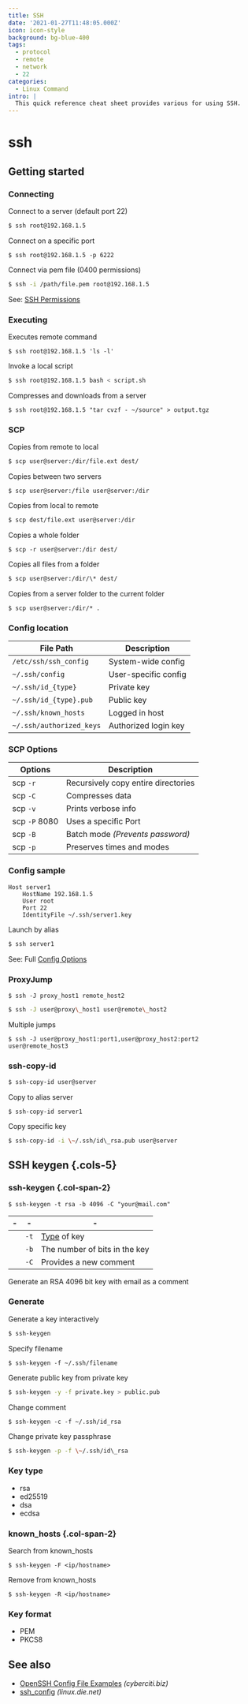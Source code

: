 ```yaml
---
title: SSH
date: '2021-01-27T11:48:05.000Z'
icon: icon-style
background: bg-blue-400
tags:
  - protocol
  - remote
  - network
  - 22
categories:
  - Linux Command
intro: |
  This quick reference cheat sheet provides various for using SSH.
---
```


# ssh

## Getting started

### Connecting

Connect to a server (default port 22) 

```bash
$ ssh root@192.168.1.5
```

Connect on a specific port

```shell
$ ssh root@192.168.1.5 -p 6222
```

Connect via pem file (0400 permissions) 

```bash
$ ssh -i /path/file.pem root@192.168.1.5
```

See: [SSH Permissions](/chmod#ssh-permissions)

### Executing
Executes remote command
```shell
$ ssh root@192.168.1.5 'ls -l'
```

Invoke a local script 

```bash
$ ssh root@192.168.1.5 bash < script.sh
```

Compresses and downloads from a server
```shell
$ ssh root@192.168.1.5 "tar cvzf - ~/source" > output.tgz
```

### SCP

Copies from remote to local 

```bash
$ scp user@server:/dir/file.ext dest/
```

Copies between two servers
```shell
$ scp user@server:/file user@server:/dir
```

Copies from local to remote 

```bash
$ scp dest/file.ext user@server:/dir
```

Copies a whole folder
```shell
$ scp -r user@server:/dir dest/
```

Copies all files from a folder 

```bash
$ scp user@server:/dir/\* dest/
```

Copies from a server folder to the current folder

```shell
$ scp user@server:/dir/* .
```

### Config location

| File Path                | Description          |
| ------------------------ | -------------------- |
| `/etc/ssh/ssh_config`    | System-wide config   |
| `~/.ssh/config`          | User-specific config |
| `~/.ssh/id_{type}`       | Private key          |
| `~/.ssh/id_{type}.pub`   | Public key           |
| `~/.ssh/known_hosts`     | Logged in host       |
| `~/.ssh/authorized_keys` | Authorized login key |

### SCP Options

| Options       | Description                         |
| ------------- | ----------------------------------- |
| scp `-r`      | Recursively copy entire directories |
| scp `-C`      | Compresses data                     |
| scp `-v`      | Prints verbose info                 |
| scp `-P` 8080 | Uses a specific Port                |
| scp `-B`      | Batch mode _(Prevents password)_    |
| scp `-p`      | Preserves times and modes           |

### Config sample

```
Host server1 
    HostName 192.168.1.5
    User root
    Port 22
    IdentityFile ~/.ssh/server1.key
```

Launch by alias 

```bash
$ ssh server1
```

See: Full [Config Options](https://linux.die.net/man/5/ssh_config)



### ProxyJump

```shell
$ ssh -J proxy_host1 remote_host2
```



```bash
$ ssh -J user@proxy\_host1 user@remote\_host2
```

Multiple jumps
```shell
$ ssh -J user@proxy_host1:port1,user@proxy_host2:port2 user@remote_host3
```

### ssh-copy-id

```bash
$ ssh-copy-id user@server
```

Copy to alias server

```shell
$ ssh-copy-id server1
```

Copy specific key 

```bash
$ ssh-copy-id -i \~/.ssh/id\_rsa.pub user@server
```

SSH keygen {.cols-5}
---------------

### ssh-keygen {.col-span-2}

```shell
$ ssh-keygen -t rsa -b 4096 -C "your@mail.com"
```

| - | -    | -                              |
| - | ---- | ------------------------------ |
|   | `-t` | [Type](ssh.md#key-type) of key |
|   | `-b` | The number of bits in the key  |
|   | `-C` | Provides a new comment         |

Generate an RSA 4096 bit key with email as a comment

### Generate

Generate a key interactively 

```bash
$ ssh-keygen
```

Specify filename

```shell
$ ssh-keygen -f ~/.ssh/filename
```

Generate public key from private key 

```bash
$ ssh-keygen -y -f private.key > public.pub
```

Change comment
```shell
$ ssh-keygen -c -f ~/.ssh/id_rsa
```

Change private key passphrase 

```bash
$ ssh-keygen -p -f \~/.ssh/id\_rsa
```

### Key type

- rsa
- ed25519
- dsa
- ecdsa



### known_hosts {.col-span-2}

Search from known_hosts
```shell
$ ssh-keygen -F <ip/hostname>
```

Remove from known\_hosts&#x20;

```shell
$ ssh-keygen -R <ip/hostname>
```

### Key format

* PEM
* PKCS8

## See also

* [OpenSSH Config File Examples](https://www.cyberciti.biz/faq/create-ssh-config-file-on-linux-unix/) _(cyberciti.biz)_
* [ssh\_config](https://linux.die.net/man/5/ssh\_config) _(linux.die.net)_
